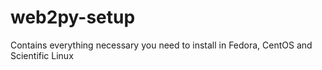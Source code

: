 web2py-setup
============

Contains everything necessary you need to install in Fedora, CentOS and Scientific Linux

